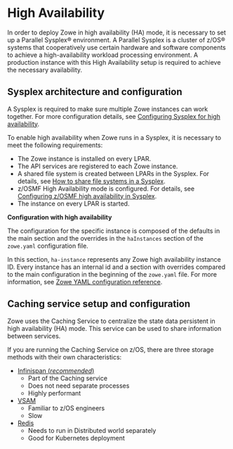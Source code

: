 # High Availability

In order to deploy Zowe in high availability (HA) mode, it is necessary to set up a Parallel Sysplex® environment. A Parallel Sysplex is a cluster of z/OS® systems that cooperatively use certain hardware and software components to achieve a high-availability workload processing environment. A production instance with this High Availability setup is required to achieve the necessary availability.

## Sysplex architecture and configuration

A Sysplex is required to make sure multiple Zowe instances can work together. For more configuration details, see [Configuring Sysplex for high availability](../user-guide/configure-sysplex.md).

To enable high availability when Zowe runs in a Sysplex, it is necessary to meet the following requirements:

- The Zowe instance is installed on every LPAR.
- The API services are registered to each Zowe instance.
- A shared file system is created between LPARs in the Sysplex. For details, see [How to share file systems in a Sysplex](https://www.ibm.com/docs/en/zos/2.4.0?topic=planning-sharing-file-systems-in-sysplex).
- z/OSMF High Availability mode is configured. For details, see [Configuring z/OSMF high availability in Sysplex](../user-guide/systemrequirements-zosmf-ha.md).
- The instance on every LPAR is started.

**Configuration with high availability**

The configuration for the specific instance is composed of the defaults in the main section and the overrides in the `haInstances` section of the `zowe.yaml` configuration file.

In this section, `ha-instance` represents any Zowe high availability instance ID. Every instance has an internal id and a section with overrides compared to the main configuration in the beginning of the `zowe.yaml` file. For more information, see [Zowe YAML configuration reference](../appendix/zowe-yaml-configuration.md#yaml-configurations---hainstances).

## Caching service setup and configuration

Zowe uses the Caching Service to centralize the state data persistent in high availability (HA) mode. This service can be used to share information between services.

If you are running the Caching Service on z/OS, there are three storage methods with their own characteristics:

- [Infinispan (*recommended*)](../extend/extend-apiml/api-mediation-infinispan.md#infinispan-configuration)
    - Part of the Caching service
    - Does not need separate processes
    - Highly performant
- [VSAM](../user-guide/configure-caching-service-ha.md#vsam)
    - Familiar to z/OS engineers
    - Slow
- [Redis](../extend/extend-apiml/api-mediation-redis.md#redis-configuration)
    - Needs to run in Distributed world separately
    - Good for Kubernetes deployment


